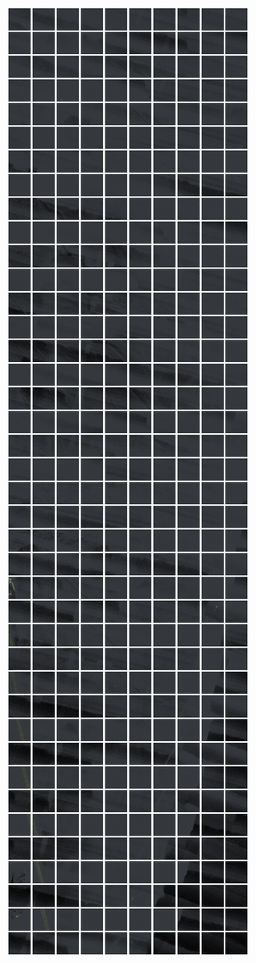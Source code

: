 <html>
<div>
<img src="https://github.com/HakkaTjakka/NL_TILE_MAP/blob/main/18/628/-1058/r.6280.-10580.png" height="44" width="44">
<img src="https://github.com/HakkaTjakka/NL_TILE_MAP/blob/main/18/628/-1058/r.6281.-10580.png" height="44" width="44">
<img src="https://github.com/HakkaTjakka/NL_TILE_MAP/blob/main/18/628/-1058/r.6282.-10580.png" height="44" width="44">
<img src="https://github.com/HakkaTjakka/NL_TILE_MAP/blob/main/18/628/-1058/r.6283.-10580.png" height="44" width="44">
<img src="https://github.com/HakkaTjakka/NL_TILE_MAP/blob/main/18/628/-1058/r.6284.-10580.png" height="44" width="44">
<img src="https://github.com/HakkaTjakka/NL_TILE_MAP/blob/main/18/628/-1058/r.6285.-10580.png" height="44" width="44">
<img src="https://github.com/HakkaTjakka/NL_TILE_MAP/blob/main/18/628/-1058/r.6286.-10580.png" height="44" width="44">
<img src="https://github.com/HakkaTjakka/NL_TILE_MAP/blob/main/18/628/-1058/r.6287.-10580.png" height="44" width="44">
<img src="https://github.com/HakkaTjakka/NL_TILE_MAP/blob/main/18/628/-1058/r.6288.-10580.png" height="44" width="44">
<img src="https://github.com/HakkaTjakka/NL_TILE_MAP/blob/main/18/628/-1058/r.6289.-10580.png" height="44" width="44">
<img src="https://github.com/HakkaTjakka/NL_TILE_MAP/blob/main/18/629/-1058/r.6290.-10580.png" height="44" width="44">
<img src="https://github.com/HakkaTjakka/NL_TILE_MAP/blob/main/18/629/-1058/r.6291.-10580.png" height="44" width="44">
<img src="https://github.com/HakkaTjakka/NL_TILE_MAP/blob/main/18/629/-1058/r.6292.-10580.png" height="44" width="44">
<img src="https://github.com/HakkaTjakka/NL_TILE_MAP/blob/main/18/629/-1058/r.6293.-10580.png" height="44" width="44">
<img src="https://github.com/HakkaTjakka/NL_TILE_MAP/blob/main/18/629/-1058/r.6294.-10580.png" height="44" width="44">
<img src="https://github.com/HakkaTjakka/NL_TILE_MAP/blob/main/18/629/-1058/r.6295.-10580.png" height="44" width="44">
<img src="https://github.com/HakkaTjakka/NL_TILE_MAP/blob/main/18/629/-1058/r.6296.-10580.png" height="44" width="44">
<img src="https://github.com/HakkaTjakka/NL_TILE_MAP/blob/main/18/629/-1058/r.6297.-10580.png" height="44" width="44">
<img src="https://github.com/HakkaTjakka/NL_TILE_MAP/blob/main/18/629/-1058/r.6298.-10580.png" height="44" width="44">
<img src="https://github.com/HakkaTjakka/NL_TILE_MAP/blob/main/18/629/-1058/r.6299.-10580.png" height="44" width="44">
<br>
<img src="https://github.com/HakkaTjakka/NL_TILE_MAP/blob/main/18/628/-1058/r.6280.-10579.png" height="44" width="44">
<img src="https://github.com/HakkaTjakka/NL_TILE_MAP/blob/main/18/628/-1058/r.6281.-10579.png" height="44" width="44">
<img src="https://github.com/HakkaTjakka/NL_TILE_MAP/blob/main/18/628/-1058/r.6282.-10579.png" height="44" width="44">
<img src="https://github.com/HakkaTjakka/NL_TILE_MAP/blob/main/18/628/-1058/r.6283.-10579.png" height="44" width="44">
<img src="https://github.com/HakkaTjakka/NL_TILE_MAP/blob/main/18/628/-1058/r.6284.-10579.png" height="44" width="44">
<img src="https://github.com/HakkaTjakka/NL_TILE_MAP/blob/main/18/628/-1058/r.6285.-10579.png" height="44" width="44">
<img src="https://github.com/HakkaTjakka/NL_TILE_MAP/blob/main/18/628/-1058/r.6286.-10579.png" height="44" width="44">
<img src="https://github.com/HakkaTjakka/NL_TILE_MAP/blob/main/18/628/-1058/r.6287.-10579.png" height="44" width="44">
<img src="https://github.com/HakkaTjakka/NL_TILE_MAP/blob/main/18/628/-1058/r.6288.-10579.png" height="44" width="44">
<img src="https://github.com/HakkaTjakka/NL_TILE_MAP/blob/main/18/628/-1058/r.6289.-10579.png" height="44" width="44">
<img src="https://github.com/HakkaTjakka/NL_TILE_MAP/blob/main/18/629/-1058/r.6290.-10579.png" height="44" width="44">
<img src="https://github.com/HakkaTjakka/NL_TILE_MAP/blob/main/18/629/-1058/r.6291.-10579.png" height="44" width="44">
<img src="https://github.com/HakkaTjakka/NL_TILE_MAP/blob/main/18/629/-1058/r.6292.-10579.png" height="44" width="44">
<img src="https://github.com/HakkaTjakka/NL_TILE_MAP/blob/main/18/629/-1058/r.6293.-10579.png" height="44" width="44">
<img src="https://github.com/HakkaTjakka/NL_TILE_MAP/blob/main/18/629/-1058/r.6294.-10579.png" height="44" width="44">
<img src="https://github.com/HakkaTjakka/NL_TILE_MAP/blob/main/18/629/-1058/r.6295.-10579.png" height="44" width="44">
<img src="https://github.com/HakkaTjakka/NL_TILE_MAP/blob/main/18/629/-1058/r.6296.-10579.png" height="44" width="44">
<img src="https://github.com/HakkaTjakka/NL_TILE_MAP/blob/main/18/629/-1058/r.6297.-10579.png" height="44" width="44">
<img src="https://github.com/HakkaTjakka/NL_TILE_MAP/blob/main/18/629/-1058/r.6298.-10579.png" height="44" width="44">
<img src="https://github.com/HakkaTjakka/NL_TILE_MAP/blob/main/18/629/-1058/r.6299.-10579.png" height="44" width="44">
<br>
<img src="https://github.com/HakkaTjakka/NL_TILE_MAP/blob/main/18/628/-1058/r.6280.-10578.png" height="44" width="44">
<img src="https://github.com/HakkaTjakka/NL_TILE_MAP/blob/main/18/628/-1058/r.6281.-10578.png" height="44" width="44">
<img src="https://github.com/HakkaTjakka/NL_TILE_MAP/blob/main/18/628/-1058/r.6282.-10578.png" height="44" width="44">
<img src="https://github.com/HakkaTjakka/NL_TILE_MAP/blob/main/18/628/-1058/r.6283.-10578.png" height="44" width="44">
<img src="https://github.com/HakkaTjakka/NL_TILE_MAP/blob/main/18/628/-1058/r.6284.-10578.png" height="44" width="44">
<img src="https://github.com/HakkaTjakka/NL_TILE_MAP/blob/main/18/628/-1058/r.6285.-10578.png" height="44" width="44">
<img src="https://github.com/HakkaTjakka/NL_TILE_MAP/blob/main/18/628/-1058/r.6286.-10578.png" height="44" width="44">
<img src="https://github.com/HakkaTjakka/NL_TILE_MAP/blob/main/18/628/-1058/r.6287.-10578.png" height="44" width="44">
<img src="https://github.com/HakkaTjakka/NL_TILE_MAP/blob/main/18/628/-1058/r.6288.-10578.png" height="44" width="44">
<img src="https://github.com/HakkaTjakka/NL_TILE_MAP/blob/main/18/628/-1058/r.6289.-10578.png" height="44" width="44">
<img src="https://github.com/HakkaTjakka/NL_TILE_MAP/blob/main/18/629/-1058/r.6290.-10578.png" height="44" width="44">
<img src="https://github.com/HakkaTjakka/NL_TILE_MAP/blob/main/18/629/-1058/r.6291.-10578.png" height="44" width="44">
<img src="https://github.com/HakkaTjakka/NL_TILE_MAP/blob/main/18/629/-1058/r.6292.-10578.png" height="44" width="44">
<img src="https://github.com/HakkaTjakka/NL_TILE_MAP/blob/main/18/629/-1058/r.6293.-10578.png" height="44" width="44">
<img src="https://github.com/HakkaTjakka/NL_TILE_MAP/blob/main/18/629/-1058/r.6294.-10578.png" height="44" width="44">
<img src="https://github.com/HakkaTjakka/NL_TILE_MAP/blob/main/18/629/-1058/r.6295.-10578.png" height="44" width="44">
<img src="https://github.com/HakkaTjakka/NL_TILE_MAP/blob/main/18/629/-1058/r.6296.-10578.png" height="44" width="44">
<img src="https://github.com/HakkaTjakka/NL_TILE_MAP/blob/main/18/629/-1058/r.6297.-10578.png" height="44" width="44">
<img src="https://github.com/HakkaTjakka/NL_TILE_MAP/blob/main/18/629/-1058/r.6298.-10578.png" height="44" width="44">
<img src="https://github.com/HakkaTjakka/NL_TILE_MAP/blob/main/18/629/-1058/r.6299.-10578.png" height="44" width="44">
<br>
<img src="https://github.com/HakkaTjakka/NL_TILE_MAP/blob/main/18/628/-1058/r.6280.-10577.png" height="44" width="44">
<img src="https://github.com/HakkaTjakka/NL_TILE_MAP/blob/main/18/628/-1058/r.6281.-10577.png" height="44" width="44">
<img src="https://github.com/HakkaTjakka/NL_TILE_MAP/blob/main/18/628/-1058/r.6282.-10577.png" height="44" width="44">
<img src="https://github.com/HakkaTjakka/NL_TILE_MAP/blob/main/18/628/-1058/r.6283.-10577.png" height="44" width="44">
<img src="https://github.com/HakkaTjakka/NL_TILE_MAP/blob/main/18/628/-1058/r.6284.-10577.png" height="44" width="44">
<img src="https://github.com/HakkaTjakka/NL_TILE_MAP/blob/main/18/628/-1058/r.6285.-10577.png" height="44" width="44">
<img src="https://github.com/HakkaTjakka/NL_TILE_MAP/blob/main/18/628/-1058/r.6286.-10577.png" height="44" width="44">
<img src="https://github.com/HakkaTjakka/NL_TILE_MAP/blob/main/18/628/-1058/r.6287.-10577.png" height="44" width="44">
<img src="https://github.com/HakkaTjakka/NL_TILE_MAP/blob/main/18/628/-1058/r.6288.-10577.png" height="44" width="44">
<img src="https://github.com/HakkaTjakka/NL_TILE_MAP/blob/main/18/628/-1058/r.6289.-10577.png" height="44" width="44">
<img src="https://github.com/HakkaTjakka/NL_TILE_MAP/blob/main/18/629/-1058/r.6290.-10577.png" height="44" width="44">
<img src="https://github.com/HakkaTjakka/NL_TILE_MAP/blob/main/18/629/-1058/r.6291.-10577.png" height="44" width="44">
<img src="https://github.com/HakkaTjakka/NL_TILE_MAP/blob/main/18/629/-1058/r.6292.-10577.png" height="44" width="44">
<img src="https://github.com/HakkaTjakka/NL_TILE_MAP/blob/main/18/629/-1058/r.6293.-10577.png" height="44" width="44">
<img src="https://github.com/HakkaTjakka/NL_TILE_MAP/blob/main/18/629/-1058/r.6294.-10577.png" height="44" width="44">
<img src="https://github.com/HakkaTjakka/NL_TILE_MAP/blob/main/18/629/-1058/r.6295.-10577.png" height="44" width="44">
<img src="https://github.com/HakkaTjakka/NL_TILE_MAP/blob/main/18/629/-1058/r.6296.-10577.png" height="44" width="44">
<img src="https://github.com/HakkaTjakka/NL_TILE_MAP/blob/main/18/629/-1058/r.6297.-10577.png" height="44" width="44">
<img src="https://github.com/HakkaTjakka/NL_TILE_MAP/blob/main/18/629/-1058/r.6298.-10577.png" height="44" width="44">
<img src="https://github.com/HakkaTjakka/NL_TILE_MAP/blob/main/18/629/-1058/r.6299.-10577.png" height="44" width="44">
<br>
<img src="https://github.com/HakkaTjakka/NL_TILE_MAP/blob/main/18/628/-1058/r.6280.-10576.png" height="44" width="44">
<img src="https://github.com/HakkaTjakka/NL_TILE_MAP/blob/main/18/628/-1058/r.6281.-10576.png" height="44" width="44">
<img src="https://github.com/HakkaTjakka/NL_TILE_MAP/blob/main/18/628/-1058/r.6282.-10576.png" height="44" width="44">
<img src="https://github.com/HakkaTjakka/NL_TILE_MAP/blob/main/18/628/-1058/r.6283.-10576.png" height="44" width="44">
<img src="https://github.com/HakkaTjakka/NL_TILE_MAP/blob/main/18/628/-1058/r.6284.-10576.png" height="44" width="44">
<img src="https://github.com/HakkaTjakka/NL_TILE_MAP/blob/main/18/628/-1058/r.6285.-10576.png" height="44" width="44">
<img src="https://github.com/HakkaTjakka/NL_TILE_MAP/blob/main/18/628/-1058/r.6286.-10576.png" height="44" width="44">
<img src="https://github.com/HakkaTjakka/NL_TILE_MAP/blob/main/18/628/-1058/r.6287.-10576.png" height="44" width="44">
<img src="https://github.com/HakkaTjakka/NL_TILE_MAP/blob/main/18/628/-1058/r.6288.-10576.png" height="44" width="44">
<img src="https://github.com/HakkaTjakka/NL_TILE_MAP/blob/main/18/628/-1058/r.6289.-10576.png" height="44" width="44">
<img src="https://github.com/HakkaTjakka/NL_TILE_MAP/blob/main/18/629/-1058/r.6290.-10576.png" height="44" width="44">
<img src="https://github.com/HakkaTjakka/NL_TILE_MAP/blob/main/18/629/-1058/r.6291.-10576.png" height="44" width="44">
<img src="https://github.com/HakkaTjakka/NL_TILE_MAP/blob/main/18/629/-1058/r.6292.-10576.png" height="44" width="44">
<img src="https://github.com/HakkaTjakka/NL_TILE_MAP/blob/main/18/629/-1058/r.6293.-10576.png" height="44" width="44">
<img src="https://github.com/HakkaTjakka/NL_TILE_MAP/blob/main/18/629/-1058/r.6294.-10576.png" height="44" width="44">
<img src="https://github.com/HakkaTjakka/NL_TILE_MAP/blob/main/18/629/-1058/r.6295.-10576.png" height="44" width="44">
<img src="https://github.com/HakkaTjakka/NL_TILE_MAP/blob/main/18/629/-1058/r.6296.-10576.png" height="44" width="44">
<img src="https://github.com/HakkaTjakka/NL_TILE_MAP/blob/main/18/629/-1058/r.6297.-10576.png" height="44" width="44">
<img src="https://github.com/HakkaTjakka/NL_TILE_MAP/blob/main/18/629/-1058/r.6298.-10576.png" height="44" width="44">
<img src="https://github.com/HakkaTjakka/NL_TILE_MAP/blob/main/18/629/-1058/r.6299.-10576.png" height="44" width="44">
<br>
<img src="https://github.com/HakkaTjakka/NL_TILE_MAP/blob/main/18/628/-1058/r.6280.-10575.png" height="44" width="44">
<img src="https://github.com/HakkaTjakka/NL_TILE_MAP/blob/main/18/628/-1058/r.6281.-10575.png" height="44" width="44">
<img src="https://github.com/HakkaTjakka/NL_TILE_MAP/blob/main/18/628/-1058/r.6282.-10575.png" height="44" width="44">
<img src="https://github.com/HakkaTjakka/NL_TILE_MAP/blob/main/18/628/-1058/r.6283.-10575.png" height="44" width="44">
<img src="https://github.com/HakkaTjakka/NL_TILE_MAP/blob/main/18/628/-1058/r.6284.-10575.png" height="44" width="44">
<img src="https://github.com/HakkaTjakka/NL_TILE_MAP/blob/main/18/628/-1058/r.6285.-10575.png" height="44" width="44">
<img src="https://github.com/HakkaTjakka/NL_TILE_MAP/blob/main/18/628/-1058/r.6286.-10575.png" height="44" width="44">
<img src="https://github.com/HakkaTjakka/NL_TILE_MAP/blob/main/18/628/-1058/r.6287.-10575.png" height="44" width="44">
<img src="https://github.com/HakkaTjakka/NL_TILE_MAP/blob/main/18/628/-1058/r.6288.-10575.png" height="44" width="44">
<img src="https://github.com/HakkaTjakka/NL_TILE_MAP/blob/main/18/628/-1058/r.6289.-10575.png" height="44" width="44">
<img src="https://github.com/HakkaTjakka/NL_TILE_MAP/blob/main/18/629/-1058/r.6290.-10575.png" height="44" width="44">
<img src="https://github.com/HakkaTjakka/NL_TILE_MAP/blob/main/18/629/-1058/r.6291.-10575.png" height="44" width="44">
<img src="https://github.com/HakkaTjakka/NL_TILE_MAP/blob/main/18/629/-1058/r.6292.-10575.png" height="44" width="44">
<img src="https://github.com/HakkaTjakka/NL_TILE_MAP/blob/main/18/629/-1058/r.6293.-10575.png" height="44" width="44">
<img src="https://github.com/HakkaTjakka/NL_TILE_MAP/blob/main/18/629/-1058/r.6294.-10575.png" height="44" width="44">
<img src="https://github.com/HakkaTjakka/NL_TILE_MAP/blob/main/18/629/-1058/r.6295.-10575.png" height="44" width="44">
<img src="https://github.com/HakkaTjakka/NL_TILE_MAP/blob/main/18/629/-1058/r.6296.-10575.png" height="44" width="44">
<img src="https://github.com/HakkaTjakka/NL_TILE_MAP/blob/main/18/629/-1058/r.6297.-10575.png" height="44" width="44">
<img src="https://github.com/HakkaTjakka/NL_TILE_MAP/blob/main/18/629/-1058/r.6298.-10575.png" height="44" width="44">
<img src="https://github.com/HakkaTjakka/NL_TILE_MAP/blob/main/18/629/-1058/r.6299.-10575.png" height="44" width="44">
<br>
<img src="https://github.com/HakkaTjakka/NL_TILE_MAP/blob/main/18/628/-1058/r.6280.-10574.png" height="44" width="44">
<img src="https://github.com/HakkaTjakka/NL_TILE_MAP/blob/main/18/628/-1058/r.6281.-10574.png" height="44" width="44">
<img src="https://github.com/HakkaTjakka/NL_TILE_MAP/blob/main/18/628/-1058/r.6282.-10574.png" height="44" width="44">
<img src="https://github.com/HakkaTjakka/NL_TILE_MAP/blob/main/18/628/-1058/r.6283.-10574.png" height="44" width="44">
<img src="https://github.com/HakkaTjakka/NL_TILE_MAP/blob/main/18/628/-1058/r.6284.-10574.png" height="44" width="44">
<img src="https://github.com/HakkaTjakka/NL_TILE_MAP/blob/main/18/628/-1058/r.6285.-10574.png" height="44" width="44">
<img src="https://github.com/HakkaTjakka/NL_TILE_MAP/blob/main/18/628/-1058/r.6286.-10574.png" height="44" width="44">
<img src="https://github.com/HakkaTjakka/NL_TILE_MAP/blob/main/18/628/-1058/r.6287.-10574.png" height="44" width="44">
<img src="https://github.com/HakkaTjakka/NL_TILE_MAP/blob/main/18/628/-1058/r.6288.-10574.png" height="44" width="44">
<img src="https://github.com/HakkaTjakka/NL_TILE_MAP/blob/main/18/628/-1058/r.6289.-10574.png" height="44" width="44">
<img src="https://github.com/HakkaTjakka/NL_TILE_MAP/blob/main/18/629/-1058/r.6290.-10574.png" height="44" width="44">
<img src="https://github.com/HakkaTjakka/NL_TILE_MAP/blob/main/18/629/-1058/r.6291.-10574.png" height="44" width="44">
<img src="https://github.com/HakkaTjakka/NL_TILE_MAP/blob/main/18/629/-1058/r.6292.-10574.png" height="44" width="44">
<img src="https://github.com/HakkaTjakka/NL_TILE_MAP/blob/main/18/629/-1058/r.6293.-10574.png" height="44" width="44">
<img src="https://github.com/HakkaTjakka/NL_TILE_MAP/blob/main/18/629/-1058/r.6294.-10574.png" height="44" width="44">
<img src="https://github.com/HakkaTjakka/NL_TILE_MAP/blob/main/18/629/-1058/r.6295.-10574.png" height="44" width="44">
<img src="https://github.com/HakkaTjakka/NL_TILE_MAP/blob/main/18/629/-1058/r.6296.-10574.png" height="44" width="44">
<img src="https://github.com/HakkaTjakka/NL_TILE_MAP/blob/main/18/629/-1058/r.6297.-10574.png" height="44" width="44">
<img src="https://github.com/HakkaTjakka/NL_TILE_MAP/blob/main/18/629/-1058/r.6298.-10574.png" height="44" width="44">
<img src="https://github.com/HakkaTjakka/NL_TILE_MAP/blob/main/18/629/-1058/r.6299.-10574.png" height="44" width="44">
<br>
<img src="https://github.com/HakkaTjakka/NL_TILE_MAP/blob/main/18/628/-1058/r.6280.-10573.png" height="44" width="44">
<img src="https://github.com/HakkaTjakka/NL_TILE_MAP/blob/main/18/628/-1058/r.6281.-10573.png" height="44" width="44">
<img src="https://github.com/HakkaTjakka/NL_TILE_MAP/blob/main/18/628/-1058/r.6282.-10573.png" height="44" width="44">
<img src="https://github.com/HakkaTjakka/NL_TILE_MAP/blob/main/18/628/-1058/r.6283.-10573.png" height="44" width="44">
<img src="https://github.com/HakkaTjakka/NL_TILE_MAP/blob/main/18/628/-1058/r.6284.-10573.png" height="44" width="44">
<img src="https://github.com/HakkaTjakka/NL_TILE_MAP/blob/main/18/628/-1058/r.6285.-10573.png" height="44" width="44">
<img src="https://github.com/HakkaTjakka/NL_TILE_MAP/blob/main/18/628/-1058/r.6286.-10573.png" height="44" width="44">
<img src="https://github.com/HakkaTjakka/NL_TILE_MAP/blob/main/18/628/-1058/r.6287.-10573.png" height="44" width="44">
<img src="https://github.com/HakkaTjakka/NL_TILE_MAP/blob/main/18/628/-1058/r.6288.-10573.png" height="44" width="44">
<img src="https://github.com/HakkaTjakka/NL_TILE_MAP/blob/main/18/628/-1058/r.6289.-10573.png" height="44" width="44">
<img src="https://github.com/HakkaTjakka/NL_TILE_MAP/blob/main/18/629/-1058/r.6290.-10573.png" height="44" width="44">
<img src="https://github.com/HakkaTjakka/NL_TILE_MAP/blob/main/18/629/-1058/r.6291.-10573.png" height="44" width="44">
<img src="https://github.com/HakkaTjakka/NL_TILE_MAP/blob/main/18/629/-1058/r.6292.-10573.png" height="44" width="44">
<img src="https://github.com/HakkaTjakka/NL_TILE_MAP/blob/main/18/629/-1058/r.6293.-10573.png" height="44" width="44">
<img src="https://github.com/HakkaTjakka/NL_TILE_MAP/blob/main/18/629/-1058/r.6294.-10573.png" height="44" width="44">
<img src="https://github.com/HakkaTjakka/NL_TILE_MAP/blob/main/18/629/-1058/r.6295.-10573.png" height="44" width="44">
<img src="https://github.com/HakkaTjakka/NL_TILE_MAP/blob/main/18/629/-1058/r.6296.-10573.png" height="44" width="44">
<img src="https://github.com/HakkaTjakka/NL_TILE_MAP/blob/main/18/629/-1058/r.6297.-10573.png" height="44" width="44">
<img src="https://github.com/HakkaTjakka/NL_TILE_MAP/blob/main/18/629/-1058/r.6298.-10573.png" height="44" width="44">
<img src="https://github.com/HakkaTjakka/NL_TILE_MAP/blob/main/18/629/-1058/r.6299.-10573.png" height="44" width="44">
<br>
<img src="https://github.com/HakkaTjakka/NL_TILE_MAP/blob/main/18/628/-1058/r.6280.-10572.png" height="44" width="44">
<img src="https://github.com/HakkaTjakka/NL_TILE_MAP/blob/main/18/628/-1058/r.6281.-10572.png" height="44" width="44">
<img src="https://github.com/HakkaTjakka/NL_TILE_MAP/blob/main/18/628/-1058/r.6282.-10572.png" height="44" width="44">
<img src="https://github.com/HakkaTjakka/NL_TILE_MAP/blob/main/18/628/-1058/r.6283.-10572.png" height="44" width="44">
<img src="https://github.com/HakkaTjakka/NL_TILE_MAP/blob/main/18/628/-1058/r.6284.-10572.png" height="44" width="44">
<img src="https://github.com/HakkaTjakka/NL_TILE_MAP/blob/main/18/628/-1058/r.6285.-10572.png" height="44" width="44">
<img src="https://github.com/HakkaTjakka/NL_TILE_MAP/blob/main/18/628/-1058/r.6286.-10572.png" height="44" width="44">
<img src="https://github.com/HakkaTjakka/NL_TILE_MAP/blob/main/18/628/-1058/r.6287.-10572.png" height="44" width="44">
<img src="https://github.com/HakkaTjakka/NL_TILE_MAP/blob/main/18/628/-1058/r.6288.-10572.png" height="44" width="44">
<img src="https://github.com/HakkaTjakka/NL_TILE_MAP/blob/main/18/628/-1058/r.6289.-10572.png" height="44" width="44">
<img src="https://github.com/HakkaTjakka/NL_TILE_MAP/blob/main/18/629/-1058/r.6290.-10572.png" height="44" width="44">
<img src="https://github.com/HakkaTjakka/NL_TILE_MAP/blob/main/18/629/-1058/r.6291.-10572.png" height="44" width="44">
<img src="https://github.com/HakkaTjakka/NL_TILE_MAP/blob/main/18/629/-1058/r.6292.-10572.png" height="44" width="44">
<img src="https://github.com/HakkaTjakka/NL_TILE_MAP/blob/main/18/629/-1058/r.6293.-10572.png" height="44" width="44">
<img src="https://github.com/HakkaTjakka/NL_TILE_MAP/blob/main/18/629/-1058/r.6294.-10572.png" height="44" width="44">
<img src="https://github.com/HakkaTjakka/NL_TILE_MAP/blob/main/18/629/-1058/r.6295.-10572.png" height="44" width="44">
<img src="https://github.com/HakkaTjakka/NL_TILE_MAP/blob/main/18/629/-1058/r.6296.-10572.png" height="44" width="44">
<img src="https://github.com/HakkaTjakka/NL_TILE_MAP/blob/main/18/629/-1058/r.6297.-10572.png" height="44" width="44">
<img src="https://github.com/HakkaTjakka/NL_TILE_MAP/blob/main/18/629/-1058/r.6298.-10572.png" height="44" width="44">
<img src="https://github.com/HakkaTjakka/NL_TILE_MAP/blob/main/18/629/-1058/r.6299.-10572.png" height="44" width="44">
<br>
<img src="https://github.com/HakkaTjakka/NL_TILE_MAP/blob/main/18/628/-1058/r.6280.-10571.png" height="44" width="44">
<img src="https://github.com/HakkaTjakka/NL_TILE_MAP/blob/main/18/628/-1058/r.6281.-10571.png" height="44" width="44">
<img src="https://github.com/HakkaTjakka/NL_TILE_MAP/blob/main/18/628/-1058/r.6282.-10571.png" height="44" width="44">
<img src="https://github.com/HakkaTjakka/NL_TILE_MAP/blob/main/18/628/-1058/r.6283.-10571.png" height="44" width="44">
<img src="https://github.com/HakkaTjakka/NL_TILE_MAP/blob/main/18/628/-1058/r.6284.-10571.png" height="44" width="44">
<img src="https://github.com/HakkaTjakka/NL_TILE_MAP/blob/main/18/628/-1058/r.6285.-10571.png" height="44" width="44">
<img src="https://github.com/HakkaTjakka/NL_TILE_MAP/blob/main/18/628/-1058/r.6286.-10571.png" height="44" width="44">
<img src="https://github.com/HakkaTjakka/NL_TILE_MAP/blob/main/18/628/-1058/r.6287.-10571.png" height="44" width="44">
<img src="https://github.com/HakkaTjakka/NL_TILE_MAP/blob/main/18/628/-1058/r.6288.-10571.png" height="44" width="44">
<img src="https://github.com/HakkaTjakka/NL_TILE_MAP/blob/main/18/628/-1058/r.6289.-10571.png" height="44" width="44">
<img src="https://github.com/HakkaTjakka/NL_TILE_MAP/blob/main/18/629/-1058/r.6290.-10571.png" height="44" width="44">
<img src="https://github.com/HakkaTjakka/NL_TILE_MAP/blob/main/18/629/-1058/r.6291.-10571.png" height="44" width="44">
<img src="https://github.com/HakkaTjakka/NL_TILE_MAP/blob/main/18/629/-1058/r.6292.-10571.png" height="44" width="44">
<img src="https://github.com/HakkaTjakka/NL_TILE_MAP/blob/main/18/629/-1058/r.6293.-10571.png" height="44" width="44">
<img src="https://github.com/HakkaTjakka/NL_TILE_MAP/blob/main/18/629/-1058/r.6294.-10571.png" height="44" width="44">
<img src="https://github.com/HakkaTjakka/NL_TILE_MAP/blob/main/18/629/-1058/r.6295.-10571.png" height="44" width="44">
<img src="https://github.com/HakkaTjakka/NL_TILE_MAP/blob/main/18/629/-1058/r.6296.-10571.png" height="44" width="44">
<img src="https://github.com/HakkaTjakka/NL_TILE_MAP/blob/main/18/629/-1058/r.6297.-10571.png" height="44" width="44">
<img src="https://github.com/HakkaTjakka/NL_TILE_MAP/blob/main/18/629/-1058/r.6298.-10571.png" height="44" width="44">
<img src="https://github.com/HakkaTjakka/NL_TILE_MAP/blob/main/18/629/-1058/r.6299.-10571.png" height="44" width="44">
<br>
<img src="https://github.com/HakkaTjakka/NL_TILE_MAP/blob/main/18/628/-1057/r.6280.-10570.png" height="44" width="44">
<img src="https://github.com/HakkaTjakka/NL_TILE_MAP/blob/main/18/628/-1057/r.6281.-10570.png" height="44" width="44">
<img src="https://github.com/HakkaTjakka/NL_TILE_MAP/blob/main/18/628/-1057/r.6282.-10570.png" height="44" width="44">
<img src="https://github.com/HakkaTjakka/NL_TILE_MAP/blob/main/18/628/-1057/r.6283.-10570.png" height="44" width="44">
<img src="https://github.com/HakkaTjakka/NL_TILE_MAP/blob/main/18/628/-1057/r.6284.-10570.png" height="44" width="44">
<img src="https://github.com/HakkaTjakka/NL_TILE_MAP/blob/main/18/628/-1057/r.6285.-10570.png" height="44" width="44">
<img src="https://github.com/HakkaTjakka/NL_TILE_MAP/blob/main/18/628/-1057/r.6286.-10570.png" height="44" width="44">
<img src="https://github.com/HakkaTjakka/NL_TILE_MAP/blob/main/18/628/-1057/r.6287.-10570.png" height="44" width="44">
<img src="https://github.com/HakkaTjakka/NL_TILE_MAP/blob/main/18/628/-1057/r.6288.-10570.png" height="44" width="44">
<img src="https://github.com/HakkaTjakka/NL_TILE_MAP/blob/main/18/628/-1057/r.6289.-10570.png" height="44" width="44">
<img src="https://github.com/HakkaTjakka/NL_TILE_MAP/blob/main/18/629/-1057/r.6290.-10570.png" height="44" width="44">
<img src="https://github.com/HakkaTjakka/NL_TILE_MAP/blob/main/18/629/-1057/r.6291.-10570.png" height="44" width="44">
<img src="https://github.com/HakkaTjakka/NL_TILE_MAP/blob/main/18/629/-1057/r.6292.-10570.png" height="44" width="44">
<img src="https://github.com/HakkaTjakka/NL_TILE_MAP/blob/main/18/629/-1057/r.6293.-10570.png" height="44" width="44">
<img src="https://github.com/HakkaTjakka/NL_TILE_MAP/blob/main/18/629/-1057/r.6294.-10570.png" height="44" width="44">
<img src="https://github.com/HakkaTjakka/NL_TILE_MAP/blob/main/18/629/-1057/r.6295.-10570.png" height="44" width="44">
<img src="https://github.com/HakkaTjakka/NL_TILE_MAP/blob/main/18/629/-1057/r.6296.-10570.png" height="44" width="44">
<img src="https://github.com/HakkaTjakka/NL_TILE_MAP/blob/main/18/629/-1057/r.6297.-10570.png" height="44" width="44">
<img src="https://github.com/HakkaTjakka/NL_TILE_MAP/blob/main/18/629/-1057/r.6298.-10570.png" height="44" width="44">
<img src="https://github.com/HakkaTjakka/NL_TILE_MAP/blob/main/18/629/-1057/r.6299.-10570.png" height="44" width="44">
<br>
<img src="https://github.com/HakkaTjakka/NL_TILE_MAP/blob/main/18/628/-1057/r.6280.-10569.png" height="44" width="44">
<img src="https://github.com/HakkaTjakka/NL_TILE_MAP/blob/main/18/628/-1057/r.6281.-10569.png" height="44" width="44">
<img src="https://github.com/HakkaTjakka/NL_TILE_MAP/blob/main/18/628/-1057/r.6282.-10569.png" height="44" width="44">
<img src="https://github.com/HakkaTjakka/NL_TILE_MAP/blob/main/18/628/-1057/r.6283.-10569.png" height="44" width="44">
<img src="https://github.com/HakkaTjakka/NL_TILE_MAP/blob/main/18/628/-1057/r.6284.-10569.png" height="44" width="44">
<img src="https://github.com/HakkaTjakka/NL_TILE_MAP/blob/main/18/628/-1057/r.6285.-10569.png" height="44" width="44">
<img src="https://github.com/HakkaTjakka/NL_TILE_MAP/blob/main/18/628/-1057/r.6286.-10569.png" height="44" width="44">
<img src="https://github.com/HakkaTjakka/NL_TILE_MAP/blob/main/18/628/-1057/r.6287.-10569.png" height="44" width="44">
<img src="https://github.com/HakkaTjakka/NL_TILE_MAP/blob/main/18/628/-1057/r.6288.-10569.png" height="44" width="44">
<img src="https://github.com/HakkaTjakka/NL_TILE_MAP/blob/main/18/628/-1057/r.6289.-10569.png" height="44" width="44">
<img src="https://github.com/HakkaTjakka/NL_TILE_MAP/blob/main/18/629/-1057/r.6290.-10569.png" height="44" width="44">
<img src="https://github.com/HakkaTjakka/NL_TILE_MAP/blob/main/18/629/-1057/r.6291.-10569.png" height="44" width="44">
<img src="https://github.com/HakkaTjakka/NL_TILE_MAP/blob/main/18/629/-1057/r.6292.-10569.png" height="44" width="44">
<img src="https://github.com/HakkaTjakka/NL_TILE_MAP/blob/main/18/629/-1057/r.6293.-10569.png" height="44" width="44">
<img src="https://github.com/HakkaTjakka/NL_TILE_MAP/blob/main/18/629/-1057/r.6294.-10569.png" height="44" width="44">
<img src="https://github.com/HakkaTjakka/NL_TILE_MAP/blob/main/18/629/-1057/r.6295.-10569.png" height="44" width="44">
<img src="https://github.com/HakkaTjakka/NL_TILE_MAP/blob/main/18/629/-1057/r.6296.-10569.png" height="44" width="44">
<img src="https://github.com/HakkaTjakka/NL_TILE_MAP/blob/main/18/629/-1057/r.6297.-10569.png" height="44" width="44">
<img src="https://github.com/HakkaTjakka/NL_TILE_MAP/blob/main/18/629/-1057/r.6298.-10569.png" height="44" width="44">
<img src="https://github.com/HakkaTjakka/NL_TILE_MAP/blob/main/18/629/-1057/r.6299.-10569.png" height="44" width="44">
<br>
<img src="https://github.com/HakkaTjakka/NL_TILE_MAP/blob/main/18/628/-1057/r.6280.-10568.png" height="44" width="44">
<img src="https://github.com/HakkaTjakka/NL_TILE_MAP/blob/main/18/628/-1057/r.6281.-10568.png" height="44" width="44">
<img src="https://github.com/HakkaTjakka/NL_TILE_MAP/blob/main/18/628/-1057/r.6282.-10568.png" height="44" width="44">
<img src="https://github.com/HakkaTjakka/NL_TILE_MAP/blob/main/18/628/-1057/r.6283.-10568.png" height="44" width="44">
<img src="https://github.com/HakkaTjakka/NL_TILE_MAP/blob/main/18/628/-1057/r.6284.-10568.png" height="44" width="44">
<img src="https://github.com/HakkaTjakka/NL_TILE_MAP/blob/main/18/628/-1057/r.6285.-10568.png" height="44" width="44">
<img src="https://github.com/HakkaTjakka/NL_TILE_MAP/blob/main/18/628/-1057/r.6286.-10568.png" height="44" width="44">
<img src="https://github.com/HakkaTjakka/NL_TILE_MAP/blob/main/18/628/-1057/r.6287.-10568.png" height="44" width="44">
<img src="https://github.com/HakkaTjakka/NL_TILE_MAP/blob/main/18/628/-1057/r.6288.-10568.png" height="44" width="44">
<img src="https://github.com/HakkaTjakka/NL_TILE_MAP/blob/main/18/628/-1057/r.6289.-10568.png" height="44" width="44">
<img src="https://github.com/HakkaTjakka/NL_TILE_MAP/blob/main/18/629/-1057/r.6290.-10568.png" height="44" width="44">
<img src="https://github.com/HakkaTjakka/NL_TILE_MAP/blob/main/18/629/-1057/r.6291.-10568.png" height="44" width="44">
<img src="https://github.com/HakkaTjakka/NL_TILE_MAP/blob/main/18/629/-1057/r.6292.-10568.png" height="44" width="44">
<img src="https://github.com/HakkaTjakka/NL_TILE_MAP/blob/main/18/629/-1057/r.6293.-10568.png" height="44" width="44">
<img src="https://github.com/HakkaTjakka/NL_TILE_MAP/blob/main/18/629/-1057/r.6294.-10568.png" height="44" width="44">
<img src="https://github.com/HakkaTjakka/NL_TILE_MAP/blob/main/18/629/-1057/r.6295.-10568.png" height="44" width="44">
<img src="https://github.com/HakkaTjakka/NL_TILE_MAP/blob/main/18/629/-1057/r.6296.-10568.png" height="44" width="44">
<img src="https://github.com/HakkaTjakka/NL_TILE_MAP/blob/main/18/629/-1057/r.6297.-10568.png" height="44" width="44">
<img src="https://github.com/HakkaTjakka/NL_TILE_MAP/blob/main/18/629/-1057/r.6298.-10568.png" height="44" width="44">
<img src="https://github.com/HakkaTjakka/NL_TILE_MAP/blob/main/18/629/-1057/r.6299.-10568.png" height="44" width="44">
<br>
<img src="https://github.com/HakkaTjakka/NL_TILE_MAP/blob/main/18/628/-1057/r.6280.-10567.png" height="44" width="44">
<img src="https://github.com/HakkaTjakka/NL_TILE_MAP/blob/main/18/628/-1057/r.6281.-10567.png" height="44" width="44">
<img src="https://github.com/HakkaTjakka/NL_TILE_MAP/blob/main/18/628/-1057/r.6282.-10567.png" height="44" width="44">
<img src="https://github.com/HakkaTjakka/NL_TILE_MAP/blob/main/18/628/-1057/r.6283.-10567.png" height="44" width="44">
<img src="https://github.com/HakkaTjakka/NL_TILE_MAP/blob/main/18/628/-1057/r.6284.-10567.png" height="44" width="44">
<img src="https://github.com/HakkaTjakka/NL_TILE_MAP/blob/main/18/628/-1057/r.6285.-10567.png" height="44" width="44">
<img src="https://github.com/HakkaTjakka/NL_TILE_MAP/blob/main/18/628/-1057/r.6286.-10567.png" height="44" width="44">
<img src="https://github.com/HakkaTjakka/NL_TILE_MAP/blob/main/18/628/-1057/r.6287.-10567.png" height="44" width="44">
<img src="https://github.com/HakkaTjakka/NL_TILE_MAP/blob/main/18/628/-1057/r.6288.-10567.png" height="44" width="44">
<img src="https://github.com/HakkaTjakka/NL_TILE_MAP/blob/main/18/628/-1057/r.6289.-10567.png" height="44" width="44">
<img src="https://github.com/HakkaTjakka/NL_TILE_MAP/blob/main/18/629/-1057/r.6290.-10567.png" height="44" width="44">
<img src="https://github.com/HakkaTjakka/NL_TILE_MAP/blob/main/18/629/-1057/r.6291.-10567.png" height="44" width="44">
<img src="https://github.com/HakkaTjakka/NL_TILE_MAP/blob/main/18/629/-1057/r.6292.-10567.png" height="44" width="44">
<img src="https://github.com/HakkaTjakka/NL_TILE_MAP/blob/main/18/629/-1057/r.6293.-10567.png" height="44" width="44">
<img src="https://github.com/HakkaTjakka/NL_TILE_MAP/blob/main/18/629/-1057/r.6294.-10567.png" height="44" width="44">
<img src="https://github.com/HakkaTjakka/NL_TILE_MAP/blob/main/18/629/-1057/r.6295.-10567.png" height="44" width="44">
<img src="https://github.com/HakkaTjakka/NL_TILE_MAP/blob/main/18/629/-1057/r.6296.-10567.png" height="44" width="44">
<img src="https://github.com/HakkaTjakka/NL_TILE_MAP/blob/main/18/629/-1057/r.6297.-10567.png" height="44" width="44">
<img src="https://github.com/HakkaTjakka/NL_TILE_MAP/blob/main/18/629/-1057/r.6298.-10567.png" height="44" width="44">
<img src="https://github.com/HakkaTjakka/NL_TILE_MAP/blob/main/18/629/-1057/r.6299.-10567.png" height="44" width="44">
<br>
<img src="https://github.com/HakkaTjakka/NL_TILE_MAP/blob/main/18/628/-1057/r.6280.-10566.png" height="44" width="44">
<img src="https://github.com/HakkaTjakka/NL_TILE_MAP/blob/main/18/628/-1057/r.6281.-10566.png" height="44" width="44">
<img src="https://github.com/HakkaTjakka/NL_TILE_MAP/blob/main/18/628/-1057/r.6282.-10566.png" height="44" width="44">
<img src="https://github.com/HakkaTjakka/NL_TILE_MAP/blob/main/18/628/-1057/r.6283.-10566.png" height="44" width="44">
<img src="https://github.com/HakkaTjakka/NL_TILE_MAP/blob/main/18/628/-1057/r.6284.-10566.png" height="44" width="44">
<img src="https://github.com/HakkaTjakka/NL_TILE_MAP/blob/main/18/628/-1057/r.6285.-10566.png" height="44" width="44">
<img src="https://github.com/HakkaTjakka/NL_TILE_MAP/blob/main/18/628/-1057/r.6286.-10566.png" height="44" width="44">
<img src="https://github.com/HakkaTjakka/NL_TILE_MAP/blob/main/18/628/-1057/r.6287.-10566.png" height="44" width="44">
<img src="https://github.com/HakkaTjakka/NL_TILE_MAP/blob/main/18/628/-1057/r.6288.-10566.png" height="44" width="44">
<img src="https://github.com/HakkaTjakka/NL_TILE_MAP/blob/main/18/628/-1057/r.6289.-10566.png" height="44" width="44">
<img src="https://github.com/HakkaTjakka/NL_TILE_MAP/blob/main/18/629/-1057/r.6290.-10566.png" height="44" width="44">
<img src="https://github.com/HakkaTjakka/NL_TILE_MAP/blob/main/18/629/-1057/r.6291.-10566.png" height="44" width="44">
<img src="https://github.com/HakkaTjakka/NL_TILE_MAP/blob/main/18/629/-1057/r.6292.-10566.png" height="44" width="44">
<img src="https://github.com/HakkaTjakka/NL_TILE_MAP/blob/main/18/629/-1057/r.6293.-10566.png" height="44" width="44">
<img src="https://github.com/HakkaTjakka/NL_TILE_MAP/blob/main/18/629/-1057/r.6294.-10566.png" height="44" width="44">
<img src="https://github.com/HakkaTjakka/NL_TILE_MAP/blob/main/18/629/-1057/r.6295.-10566.png" height="44" width="44">
<img src="https://github.com/HakkaTjakka/NL_TILE_MAP/blob/main/18/629/-1057/r.6296.-10566.png" height="44" width="44">
<img src="https://github.com/HakkaTjakka/NL_TILE_MAP/blob/main/18/629/-1057/r.6297.-10566.png" height="44" width="44">
<img src="https://github.com/HakkaTjakka/NL_TILE_MAP/blob/main/18/629/-1057/r.6298.-10566.png" height="44" width="44">
<img src="https://github.com/HakkaTjakka/NL_TILE_MAP/blob/main/18/629/-1057/r.6299.-10566.png" height="44" width="44">
<br>
<img src="https://github.com/HakkaTjakka/NL_TILE_MAP/blob/main/18/628/-1057/r.6280.-10565.png" height="44" width="44">
<img src="https://github.com/HakkaTjakka/NL_TILE_MAP/blob/main/18/628/-1057/r.6281.-10565.png" height="44" width="44">
<img src="https://github.com/HakkaTjakka/NL_TILE_MAP/blob/main/18/628/-1057/r.6282.-10565.png" height="44" width="44">
<img src="https://github.com/HakkaTjakka/NL_TILE_MAP/blob/main/18/628/-1057/r.6283.-10565.png" height="44" width="44">
<img src="https://github.com/HakkaTjakka/NL_TILE_MAP/blob/main/18/628/-1057/r.6284.-10565.png" height="44" width="44">
<img src="https://github.com/HakkaTjakka/NL_TILE_MAP/blob/main/18/628/-1057/r.6285.-10565.png" height="44" width="44">
<img src="https://github.com/HakkaTjakka/NL_TILE_MAP/blob/main/18/628/-1057/r.6286.-10565.png" height="44" width="44">
<img src="https://github.com/HakkaTjakka/NL_TILE_MAP/blob/main/18/628/-1057/r.6287.-10565.png" height="44" width="44">
<img src="https://github.com/HakkaTjakka/NL_TILE_MAP/blob/main/18/628/-1057/r.6288.-10565.png" height="44" width="44">
<img src="https://github.com/HakkaTjakka/NL_TILE_MAP/blob/main/18/628/-1057/r.6289.-10565.png" height="44" width="44">
<img src="https://github.com/HakkaTjakka/NL_TILE_MAP/blob/main/18/629/-1057/r.6290.-10565.png" height="44" width="44">
<img src="https://github.com/HakkaTjakka/NL_TILE_MAP/blob/main/18/629/-1057/r.6291.-10565.png" height="44" width="44">
<img src="https://github.com/HakkaTjakka/NL_TILE_MAP/blob/main/18/629/-1057/r.6292.-10565.png" height="44" width="44">
<img src="https://github.com/HakkaTjakka/NL_TILE_MAP/blob/main/18/629/-1057/r.6293.-10565.png" height="44" width="44">
<img src="https://github.com/HakkaTjakka/NL_TILE_MAP/blob/main/18/629/-1057/r.6294.-10565.png" height="44" width="44">
<img src="https://github.com/HakkaTjakka/NL_TILE_MAP/blob/main/18/629/-1057/r.6295.-10565.png" height="44" width="44">
<img src="https://github.com/HakkaTjakka/NL_TILE_MAP/blob/main/18/629/-1057/r.6296.-10565.png" height="44" width="44">
<img src="https://github.com/HakkaTjakka/NL_TILE_MAP/blob/main/18/629/-1057/r.6297.-10565.png" height="44" width="44">
<img src="https://github.com/HakkaTjakka/NL_TILE_MAP/blob/main/18/629/-1057/r.6298.-10565.png" height="44" width="44">
<img src="https://github.com/HakkaTjakka/NL_TILE_MAP/blob/main/18/629/-1057/r.6299.-10565.png" height="44" width="44">
<br>
<img src="https://github.com/HakkaTjakka/NL_TILE_MAP/blob/main/18/628/-1057/r.6280.-10564.png" height="44" width="44">
<img src="https://github.com/HakkaTjakka/NL_TILE_MAP/blob/main/18/628/-1057/r.6281.-10564.png" height="44" width="44">
<img src="https://github.com/HakkaTjakka/NL_TILE_MAP/blob/main/18/628/-1057/r.6282.-10564.png" height="44" width="44">
<img src="https://github.com/HakkaTjakka/NL_TILE_MAP/blob/main/18/628/-1057/r.6283.-10564.png" height="44" width="44">
<img src="https://github.com/HakkaTjakka/NL_TILE_MAP/blob/main/18/628/-1057/r.6284.-10564.png" height="44" width="44">
<img src="https://github.com/HakkaTjakka/NL_TILE_MAP/blob/main/18/628/-1057/r.6285.-10564.png" height="44" width="44">
<img src="https://github.com/HakkaTjakka/NL_TILE_MAP/blob/main/18/628/-1057/r.6286.-10564.png" height="44" width="44">
<img src="https://github.com/HakkaTjakka/NL_TILE_MAP/blob/main/18/628/-1057/r.6287.-10564.png" height="44" width="44">
<img src="https://github.com/HakkaTjakka/NL_TILE_MAP/blob/main/18/628/-1057/r.6288.-10564.png" height="44" width="44">
<img src="https://github.com/HakkaTjakka/NL_TILE_MAP/blob/main/18/628/-1057/r.6289.-10564.png" height="44" width="44">
<img src="https://github.com/HakkaTjakka/NL_TILE_MAP/blob/main/18/629/-1057/r.6290.-10564.png" height="44" width="44">
<img src="https://github.com/HakkaTjakka/NL_TILE_MAP/blob/main/18/629/-1057/r.6291.-10564.png" height="44" width="44">
<img src="https://github.com/HakkaTjakka/NL_TILE_MAP/blob/main/18/629/-1057/r.6292.-10564.png" height="44" width="44">
<img src="https://github.com/HakkaTjakka/NL_TILE_MAP/blob/main/18/629/-1057/r.6293.-10564.png" height="44" width="44">
<img src="https://github.com/HakkaTjakka/NL_TILE_MAP/blob/main/18/629/-1057/r.6294.-10564.png" height="44" width="44">
<img src="https://github.com/HakkaTjakka/NL_TILE_MAP/blob/main/18/629/-1057/r.6295.-10564.png" height="44" width="44">
<img src="https://github.com/HakkaTjakka/NL_TILE_MAP/blob/main/18/629/-1057/r.6296.-10564.png" height="44" width="44">
<img src="https://github.com/HakkaTjakka/NL_TILE_MAP/blob/main/18/629/-1057/r.6297.-10564.png" height="44" width="44">
<img src="https://github.com/HakkaTjakka/NL_TILE_MAP/blob/main/18/629/-1057/r.6298.-10564.png" height="44" width="44">
<img src="https://github.com/HakkaTjakka/NL_TILE_MAP/blob/main/18/629/-1057/r.6299.-10564.png" height="44" width="44">
<br>
<img src="https://github.com/HakkaTjakka/NL_TILE_MAP/blob/main/18/628/-1057/r.6280.-10563.png" height="44" width="44">
<img src="https://github.com/HakkaTjakka/NL_TILE_MAP/blob/main/18/628/-1057/r.6281.-10563.png" height="44" width="44">
<img src="https://github.com/HakkaTjakka/NL_TILE_MAP/blob/main/18/628/-1057/r.6282.-10563.png" height="44" width="44">
<img src="https://github.com/HakkaTjakka/NL_TILE_MAP/blob/main/18/628/-1057/r.6283.-10563.png" height="44" width="44">
<img src="https://github.com/HakkaTjakka/NL_TILE_MAP/blob/main/18/628/-1057/r.6284.-10563.png" height="44" width="44">
<img src="https://github.com/HakkaTjakka/NL_TILE_MAP/blob/main/18/628/-1057/r.6285.-10563.png" height="44" width="44">
<img src="https://github.com/HakkaTjakka/NL_TILE_MAP/blob/main/18/628/-1057/r.6286.-10563.png" height="44" width="44">
<img src="https://github.com/HakkaTjakka/NL_TILE_MAP/blob/main/18/628/-1057/r.6287.-10563.png" height="44" width="44">
<img src="https://github.com/HakkaTjakka/NL_TILE_MAP/blob/main/18/628/-1057/r.6288.-10563.png" height="44" width="44">
<img src="https://github.com/HakkaTjakka/NL_TILE_MAP/blob/main/18/628/-1057/r.6289.-10563.png" height="44" width="44">
<img src="https://github.com/HakkaTjakka/NL_TILE_MAP/blob/main/18/629/-1057/r.6290.-10563.png" height="44" width="44">
<img src="https://github.com/HakkaTjakka/NL_TILE_MAP/blob/main/18/629/-1057/r.6291.-10563.png" height="44" width="44">
<img src="https://github.com/HakkaTjakka/NL_TILE_MAP/blob/main/18/629/-1057/r.6292.-10563.png" height="44" width="44">
<img src="https://github.com/HakkaTjakka/NL_TILE_MAP/blob/main/18/629/-1057/r.6293.-10563.png" height="44" width="44">
<img src="https://github.com/HakkaTjakka/NL_TILE_MAP/blob/main/18/629/-1057/r.6294.-10563.png" height="44" width="44">
<img src="https://github.com/HakkaTjakka/NL_TILE_MAP/blob/main/18/629/-1057/r.6295.-10563.png" height="44" width="44">
<img src="https://github.com/HakkaTjakka/NL_TILE_MAP/blob/main/18/629/-1057/r.6296.-10563.png" height="44" width="44">
<img src="https://github.com/HakkaTjakka/NL_TILE_MAP/blob/main/18/629/-1057/r.6297.-10563.png" height="44" width="44">
<img src="https://github.com/HakkaTjakka/NL_TILE_MAP/blob/main/18/629/-1057/r.6298.-10563.png" height="44" width="44">
<img src="https://github.com/HakkaTjakka/NL_TILE_MAP/blob/main/18/629/-1057/r.6299.-10563.png" height="44" width="44">
<br>
<img src="https://github.com/HakkaTjakka/NL_TILE_MAP/blob/main/18/628/-1057/r.6280.-10562.png" height="44" width="44">
<img src="https://github.com/HakkaTjakka/NL_TILE_MAP/blob/main/18/628/-1057/r.6281.-10562.png" height="44" width="44">
<img src="https://github.com/HakkaTjakka/NL_TILE_MAP/blob/main/18/628/-1057/r.6282.-10562.png" height="44" width="44">
<img src="https://github.com/HakkaTjakka/NL_TILE_MAP/blob/main/18/628/-1057/r.6283.-10562.png" height="44" width="44">
<img src="https://github.com/HakkaTjakka/NL_TILE_MAP/blob/main/18/628/-1057/r.6284.-10562.png" height="44" width="44">
<img src="https://github.com/HakkaTjakka/NL_TILE_MAP/blob/main/18/628/-1057/r.6285.-10562.png" height="44" width="44">
<img src="https://github.com/HakkaTjakka/NL_TILE_MAP/blob/main/18/628/-1057/r.6286.-10562.png" height="44" width="44">
<img src="https://github.com/HakkaTjakka/NL_TILE_MAP/blob/main/18/628/-1057/r.6287.-10562.png" height="44" width="44">
<img src="https://github.com/HakkaTjakka/NL_TILE_MAP/blob/main/18/628/-1057/r.6288.-10562.png" height="44" width="44">
<img src="https://github.com/HakkaTjakka/NL_TILE_MAP/blob/main/18/628/-1057/r.6289.-10562.png" height="44" width="44">
<img src="https://github.com/HakkaTjakka/NL_TILE_MAP/blob/main/18/629/-1057/r.6290.-10562.png" height="44" width="44">
<img src="https://github.com/HakkaTjakka/NL_TILE_MAP/blob/main/18/629/-1057/r.6291.-10562.png" height="44" width="44">
<img src="https://github.com/HakkaTjakka/NL_TILE_MAP/blob/main/18/629/-1057/r.6292.-10562.png" height="44" width="44">
<img src="https://github.com/HakkaTjakka/NL_TILE_MAP/blob/main/18/629/-1057/r.6293.-10562.png" height="44" width="44">
<img src="https://github.com/HakkaTjakka/NL_TILE_MAP/blob/main/18/629/-1057/r.6294.-10562.png" height="44" width="44">
<img src="https://github.com/HakkaTjakka/NL_TILE_MAP/blob/main/18/629/-1057/r.6295.-10562.png" height="44" width="44">
<img src="https://github.com/HakkaTjakka/NL_TILE_MAP/blob/main/18/629/-1057/r.6296.-10562.png" height="44" width="44">
<img src="https://github.com/HakkaTjakka/NL_TILE_MAP/blob/main/18/629/-1057/r.6297.-10562.png" height="44" width="44">
<img src="https://github.com/HakkaTjakka/NL_TILE_MAP/blob/main/18/629/-1057/r.6298.-10562.png" height="44" width="44">
<img src="https://github.com/HakkaTjakka/NL_TILE_MAP/blob/main/18/629/-1057/r.6299.-10562.png" height="44" width="44">
<br>
<img src="https://github.com/HakkaTjakka/NL_TILE_MAP/blob/main/18/628/-1057/r.6280.-10561.png" height="44" width="44">
<img src="https://github.com/HakkaTjakka/NL_TILE_MAP/blob/main/18/628/-1057/r.6281.-10561.png" height="44" width="44">
<img src="https://github.com/HakkaTjakka/NL_TILE_MAP/blob/main/18/628/-1057/r.6282.-10561.png" height="44" width="44">
<img src="https://github.com/HakkaTjakka/NL_TILE_MAP/blob/main/18/628/-1057/r.6283.-10561.png" height="44" width="44">
<img src="https://github.com/HakkaTjakka/NL_TILE_MAP/blob/main/18/628/-1057/r.6284.-10561.png" height="44" width="44">
<img src="https://github.com/HakkaTjakka/NL_TILE_MAP/blob/main/18/628/-1057/r.6285.-10561.png" height="44" width="44">
<img src="https://github.com/HakkaTjakka/NL_TILE_MAP/blob/main/18/628/-1057/r.6286.-10561.png" height="44" width="44">
<img src="https://github.com/HakkaTjakka/NL_TILE_MAP/blob/main/18/628/-1057/r.6287.-10561.png" height="44" width="44">
<img src="https://github.com/HakkaTjakka/NL_TILE_MAP/blob/main/18/628/-1057/r.6288.-10561.png" height="44" width="44">
<img src="https://github.com/HakkaTjakka/NL_TILE_MAP/blob/main/18/628/-1057/r.6289.-10561.png" height="44" width="44">
<img src="https://github.com/HakkaTjakka/NL_TILE_MAP/blob/main/18/629/-1057/r.6290.-10561.png" height="44" width="44">
<img src="https://github.com/HakkaTjakka/NL_TILE_MAP/blob/main/18/629/-1057/r.6291.-10561.png" height="44" width="44">
<img src="https://github.com/HakkaTjakka/NL_TILE_MAP/blob/main/18/629/-1057/r.6292.-10561.png" height="44" width="44">
<img src="https://github.com/HakkaTjakka/NL_TILE_MAP/blob/main/18/629/-1057/r.6293.-10561.png" height="44" width="44">
<img src="https://github.com/HakkaTjakka/NL_TILE_MAP/blob/main/18/629/-1057/r.6294.-10561.png" height="44" width="44">
<img src="https://github.com/HakkaTjakka/NL_TILE_MAP/blob/main/18/629/-1057/r.6295.-10561.png" height="44" width="44">
<img src="https://github.com/HakkaTjakka/NL_TILE_MAP/blob/main/18/629/-1057/r.6296.-10561.png" height="44" width="44">
<img src="https://github.com/HakkaTjakka/NL_TILE_MAP/blob/main/18/629/-1057/r.6297.-10561.png" height="44" width="44">
<img src="https://github.com/HakkaTjakka/NL_TILE_MAP/blob/main/18/629/-1057/r.6298.-10561.png" height="44" width="44">
<img src="https://github.com/HakkaTjakka/NL_TILE_MAP/blob/main/18/629/-1057/r.6299.-10561.png" height="44" width="44">
<br>
</div>
</html>
